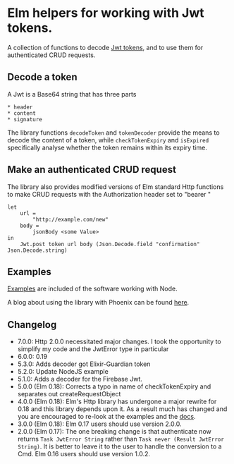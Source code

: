 # Elm helpers for working with Jwt tokens.

A collection of functions to decode [Jwt tokens](https://jwt.io/), and to use them for authenticated CRUD requests.

## Decode a token

A Jwt is a Base64 string that has three parts

    * header
    * content
    * signature

The library functions `decodeToken` and `tokenDecoder` provide the means to decode the content of a token, while `checkTokenExpiry` and `isExpired` specifically analyse whether the token remains within its expiry time.

## Make an authenticated CRUD request

The library also provides modified versions of Elm standard Http functions to make CRUD requests with the Authorization header set to "bearer <token>"

    let
        url =
            "http://example.com/new"
        body =
            jsonBody <some Value>
    in
        Jwt.post token url body (Json.Decode.field "confirmation" Json.Decode.string)


## Examples

[Examples](https://github.com/simonh1000/elm-jwt/tree/master/examples) are included of the software working with Node.

A blog about using the library with Phoenix can be found [here](http://simonh1000.github.io/2016/05/phoenix-elm-json-web-tokens/).

## Changelog

* 7.0.0: Http 2.0.0 necessitated major changes. I took the opportunity to simplify my code and the JwtError type in particular
* 6.0.0: 0.19
* 5.3.0: Adds decoder got Elixir-Guardian token
* 5.2.0: Update NodeJS example
* 5.1.0: Adds a decoder for the Firebase Jwt.
* 5.0.0 (Elm 0.18): Corrects a typo in name of checkTokenExpiry and separates out createRequestObject
* 4.0.0 (Elm 0.18): Elm's Http library has undergone a major rewrite for 0.18 and this library depends upon it. As a result much has changed and you are encouraged to re-look at the examples and the [docs](http://package.elm-lang.org/packages/simonh1000/elm-jwt/latest/Jwt).
* 3.0.0 (Elm 0.18): Elm 0.17 users should use version 2.0.0.
* 2.0.0 (Elm 0.17): The one breaking change is that authenticate now returns `Task JwtError String` rather than `Task never (Result JwtError String)`. It is better to leave it to the user to handle the conversion to a Cmd. Elm 0.16 users should use version 1.0.2.
